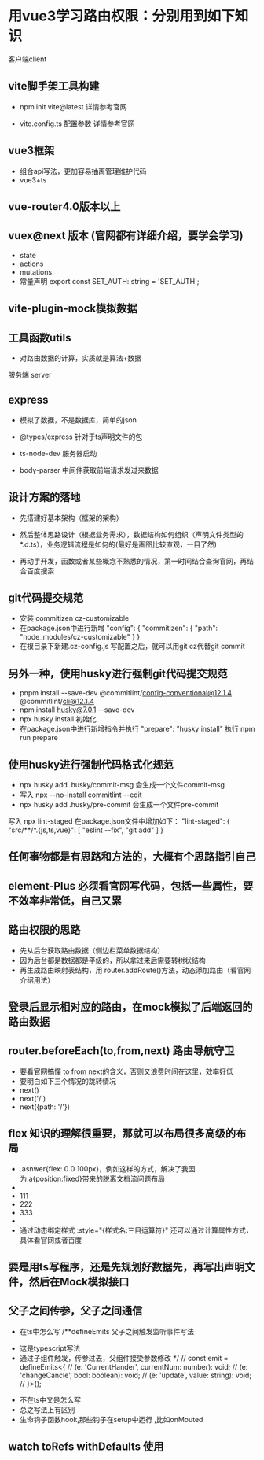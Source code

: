 # 用vue3学习路由权限：分别用到如下知识

客户端client
## vite脚手架工具构建

- npm init vite@latest 详情参考官网

- vite.config.ts  配置参数  详情参考官网

## vue3框架
- 组合api写法，更加容易抽离管理维护代码
- vue3+ts

## vue-router4.0版本以上

## vuex@next 版本  (官网都有详细介绍，要学会学习)

- state
- actions
- mutations
- 常量声明  export const SET_AUTH: string = 'SET_AUTH';

## vite-plugin-mock模拟数据

## 工具函数utils

- 对路由数据的计算，实质就是算法+数据

服务端 server

## express

- 模拟了数据，不是数据库，简单的json 

- @types/express  针对于ts声明文件的包

- ts-node-dev 服务器启动

- body-parser 中间件获取前端请求发过来数据

## 设计方案的落地

- 先搭建好基本架构（框架的架构）

- 然后整体思路设计（根据业务需求），数据结构如何组织（声明文件类型的*.d.ts），业务逻辑流程是如何的(最好是画图比较直观，一目了然)

- 再动手开发，函数或者某些概念不熟悉的情况，第一时间结合查询官网，再结合百度搜索

## git代码提交规范
- 安装 commitizen cz-customizable
- 在package.json中进行新增
"config": {
    "commitizen": {
        "path": "node_modules/cz-customizable"
    }
}
- 在根目录下新建.cz-config.js 写配置之后，就可以用git cz代替git commit

## 另外一种，使用husky进行强制git代码提交规范
- pnpm install --save-dev @commitlint/config-conventional@12.1.4 @commitlint/cli@12.1.4
- npm install husky@7.0.1 --save-dev
- npx husky install  初始化
- 在package.json中进行新增指令并执行
"prepare": "husky install"
执行 npm run prepare

## 使用husky进行强制代码格式化规范
- npx husky add .husky/commit-msg  会生成一个文件commit-msg
- 写入 npx --no-install commitlint --edit
- npx husky add .husky/pre-commit  会生成一个文件pre-commit

写入 npx lint-staged
在package.json文件中增加如下：
"lint-staged": {
    "src/**/*.{js,ts,vue}": [
      "eslint --fix",
      "git add"
    ]
  }

## 任何事物都是有思路和方法的，大概有个思路指引自己

## element-Plus 必须看官网写代码，包括一些属性，要不效率非常低，自己又累

## 路由权限的思路
- 先从后台获取路由数据（侧边栏菜单数据结构）
- 因为后台都是数据都是平级的，所以拿过来后需要转树状结构
- 再生成路由映射表结构，用 router.addRoute()方法，动态添加路由（看官网介绍用法）

## 登录后显示相对应的路由，在mock模拟了后端返回的路由数据

## router.beforeEach(to,from,next)  路由导航守卫
- 要看官网搞懂 to from next的含义，否则又浪费时间在这里，效率好低
- 要明白如下三个情况的跳转情况
- next()
- next('/')
- next({path: '/'})

## flex 知识的理解很重要，那就可以布局很多高级的布局
- .asnwer{flex: 0 0 100px}，例如这样的方式，解决了我因为.a{position:fixed}带来的脱离文档流问题布局
- <div>
- <div class="asnwer">111</div>
- <div class="a">222</div>
- <div class="b">333</div>
- </div>
- 通过动态绑定样式 :style="{样式名:三目运算符}"
还可以通过计算属性方式，具体看官网或者百度

## 要是用ts写程序，还是先规划好数据先，再写出声明文件，然后在Mock模拟接口

## 父子之间传参，父子之间通信 
- 在ts中怎么写
/**defineEmits 父子之间触发监听事件写法
 * 这是typescript写法
 * 通过子组件触发，传参过去，父组件接受参数修改
 */
// const emit = defineEmits<{
//     (e: 'CurrentHander', currentNum: number): void;
//     (e: 'changeCancle', bool: boolean): void;
//     (e: 'update', value: string): void;
// }>();
- 不在ts中又是怎么写
- 总之写法上有区别
- 生命钩子函数hook,那些钩子在setup中运行 ,比如onMouted

## watch toRefs withDefaults 使用